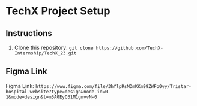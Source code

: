 # TechX Project Setup

## Instructions

1. Clone this repository: `git clone https://github.com/TechX-Internship/TechX_23.git`
## Figma Link

Figma Link: `https://www.figma.com/file/3hYlpRsMDmKKm99ZWFo0yy/Tristar-hospital-website?type=design&node-id=0-1&mode=design&t=m5A0EyO31M1gmvvN-0`